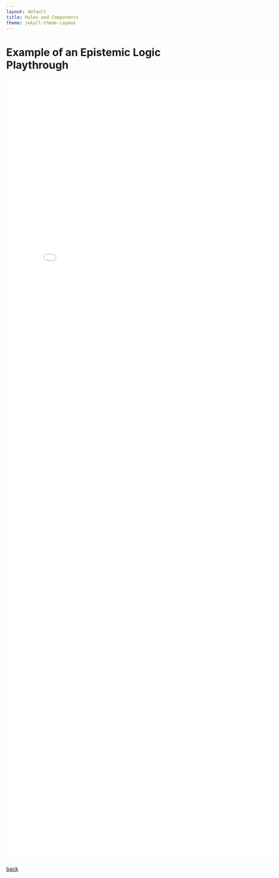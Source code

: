 ```yaml
---
layout: default
title: Rules and Components
theme: jekyll-theme-cayman
---
```

# Example of an Epistemic Logic Playthrough

<embed src="Logical_Aspects_of_Multi_Agent_Systems_Project_Example_Playthrough.pdf" width="800px" height="2100px" />

[back](./)